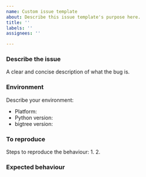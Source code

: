 ```yaml
---
name: Custom issue template
about: Describe this issue template's purpose here.
title: ''
labels: ''
assignees: ''

---
```


### Describe the issue
A clear and concise description of what the bug is.

### Environment
Describe your environment:
* Platform:
* Python version:
* bigtree version:

### To reproduce
Steps to reproduce the behaviour:
1. 
2. 

### Expected behaviour
